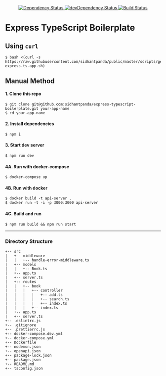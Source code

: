<div align="center">
  <!-- Dependency Status -->
  <a href="https://david-dm.org/sidhantpanda/docker-express-typescript-boilerplate">
    <img src="https://david-dm.org/flexdinesh/react-redux-boilerplate.svg" alt="Dependency Status" />
  </a>
  <!-- devDependency Status -->
  <a href="https://david-dm.org/sidhantpanda/docker-express-typescript-boilerplate#info=devDependencies">
    <img src="https://david-dm.org/flexdinesh/react-redux-boilerplate/dev-status.svg" alt="devDependency Status" />
  </a>
  <a href="https://travis-ci.org/sidhantpanda/docker-express-typescript-boilerplate">
    <img src="https://travis-ci.org/sidhantpanda/docker-express-typescript-boilerplate.svg?branch=master" alt="Build Status" />
  </a>
</div>

# Express TypeScript Boilerplate

## Using `curl`
```
$ bash <(curl -s https://raw.githubusercontent.com/sidhantpanda/public/master/scripts/generate-express-ts-app.sh)
```

## Manual Method
#### 1. Clone this repo
```
$ git clone git@github.com:sidhantpanda/express-typescript-boilerplate.git your-app-name
$ cd your-app-name
```

#### 2. Install dependencies
```
$ npm i
```

#### 3. Start dev server
```
$ npm run dev
```

#### 4A. Run with docker-compose
```
$ docker-compose up
```

#### 4B. Run with docker
```
$ docker build -t api-server .
$ docker run -t -i -p 3000:3000 api-server
```


#### 4C. Build and run
```
$ npm run build && npm run start
```

---

### Directory Structure

```
+-- src
|   +-- middleware
|   |   +-- handle-error-middleware.ts
|   +-- models
|   |   +-- Book.ts
|   +-- app.ts
|   +-- server.ts
|   +-- routes
|   |   +-- book
|   |   |   +-- controller
|   |   |   |   +-- add.ts
|   |   |   |   +-- search.ts
|   |   |   |   +-- index.ts
|   |   |   +-- index.ts
|   +-- app.ts
|   +-- server.ts
+-- .eslintrc.js
+-- .gitignore
+-- .prettierrc.js
+-- docker-compose.dev.yml
+-- docker-compose.yml
+-- Dockerfile
+-- nodemon.json
+-- openapi.json
+-- package-lock.json
+-- package.json
+-- README.md
+-- tsconfig.json

```
